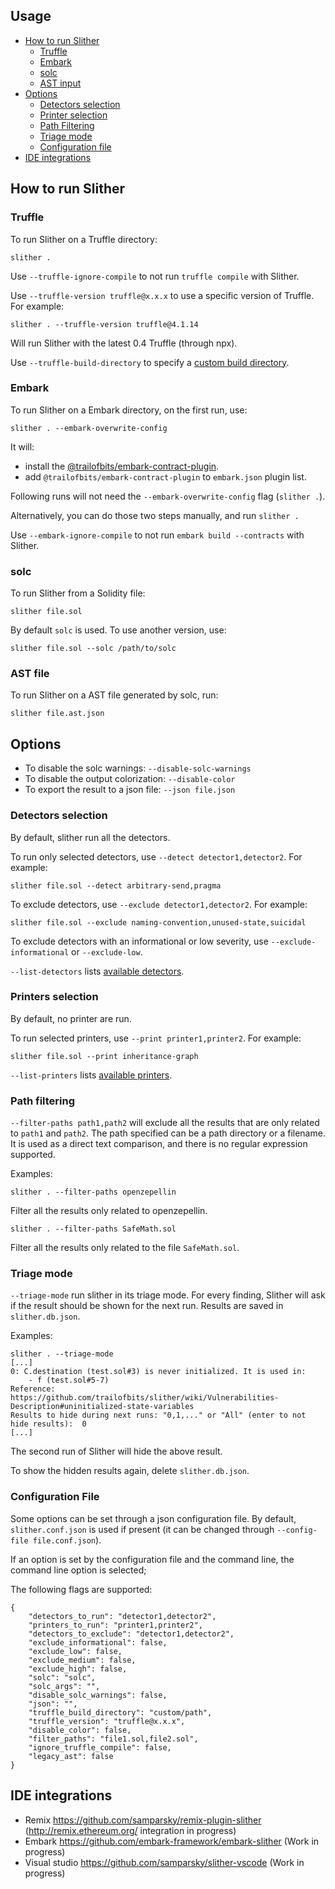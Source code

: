 ## Usage

- [How to run Slither](#how-to-run-slither)
  - [Truffle](#truffle) 
  - [Embark](#embark) 
  - [solc](#solc)
  - [AST input](#ast-file)
- [Options](#options)
  - [Detectors selection](#detectors-selection)
  - [Printer selection](#printer-selection)
  - [Path Filtering](#path-filtering)
  - [Triage mode](#triage-mode)
  - [Configuration file](#configuration-file)
- [IDE integrations](#ide-integration)

## How to run Slither

### Truffle
To run Slither on a Truffle directory:
```
slither .
```

Use `--truffle-ignore-compile` to not run `truffle compile` with Slither.

Use `--truffle-version truffle@x.x.x` to use a specific version of Truffle. For example:
```
slither . --truffle-version truffle@4.1.14
```
Will run Slither with the latest 0.4 Truffle (through npx).

Use `--truffle-build-directory` to specify a [custom build directory](https://truffleframework.com/docs/truffle/reference/configuration#contracts_build_directory).

### Embark
To run Slither on a Embark directory, on the first run, use:
```
slither . --embark-overwrite-config
```

It will:
- install the [@trailofbits/embark-contract-plugin](https://github.com/crytic/embark-contract-info).
- add `@trailofbits/embark-contract-plugin` to `embark.json` plugin list.

Following runs will not need the `--embark-overwrite-config` flag (`slither .`).

Alternatively, you can do those two steps manually, and run `slither .`

Use `--embark-ignore-compile` to not run `embark build --contracts` with Slither.

### solc
To run Slither from a Solidity file:

```
slither file.sol
```
By default `solc` is used. To use another version, use:
```
slither file.sol --solc /path/to/solc
```

### AST file
To run Slither on a AST file generated by solc, run:
```
slither file.ast.json
```

## Options

- To disable the solc warnings: `--disable-solc-warnings`
- To disable the output colorization: `--disable-color`
- To export the result to a json file: `--json file.json`

### Detectors selection
By default, slither run all the detectors.

To run only selected detectors, use `--detect detector1,detector2`. For example:
```
slither file.sol --detect arbitrary-send,pragma
```

To exclude detectors, use `--exclude detector1,detector2`. For example:
```
slither file.sol --exclude naming-convention,unused-state,suicidal
```

To exclude detectors with an informational or low severity, use `--exclude-informational` or `--exclude-low`.

`--list-detectors` lists [available detectors](https://github.com/trailofbits/slither/wiki/Detectors-Documentation).

### Printers selection
By default, no printer are run.

To run selected printers, use `--print printer1,printer2`. For example:
```
slither file.sol --print inheritance-graph
```

`--list-printers` lists [available printers](https://github.com/trailofbits/slither/wiki/Printers-Documentation).

### Path filtering

`--filter-paths path1,path2` will exclude all the results that are only related to `path1` and `path2`. The path specified can be a path directory or a filename. It is used as a direct text comparison, and there is no regular expression supported.

Examples:
```
slither . --filter-paths openzepellin
```
Filter all the results only related to openzepellin.
```
slither . --filter-paths SafeMath.sol
```
Filter all the results only related to the file `SafeMath.sol`.

### Triage mode

`--triage-mode` run slither in its triage mode. For every finding, Slither will ask if the result should be shown for the next run.
Results are saved in `slither.db.json`.

Examples:
```
slither . --triage-mode
[...]
0: C.destination (test.sol#3) is never initialized. It is used in:
	- f (test.sol#5-7)
Reference: https://github.com/trailofbits/slither/wiki/Vulnerabilities-Description#uninitialized-state-variables
Results to hide during next runs: "0,1,..." or "All" (enter to not hide results):  0
[...]
```

The second run of Slither will hide the above result.

To show the hidden results again, delete `slither.db.json`.

### Configuration File
Some options can be set through a json configuration file. By default,  `slither.conf.json` is used if present (it can be changed through `--config-file file.conf.json`).

If an option is set by the configuration file and the command line, the command line option is selected;

The following flags are supported:

```
{
    "detectors_to_run": "detector1,detector2",
    "printers_to_run": "printer1,printer2",
    "detectors_to_exclude": "detector1,detector2",
    "exclude_informational": false,
    "exclude_low": false,
    "exclude_medium": false,
    "exclude_high": false,
    "solc": "solc",
    "solc_args": "",
    "disable_solc_warnings": false,
    "json": "",
    "truffle_build_directory": "custom/path",
    "truffle_version": "truffle@x.x.x",
    "disable_color": false,
    "filter_paths": "file1.sol,file2.sol",
    "ignore_truffle_compile": false,
    "legacy_ast": false
}
```


## IDE integrations
* Remix https://github.com/samparsky/remix-plugin-slither (http://remix.ethereum.org/ integration in progress)
* Embark https://github.com/embark-framework/embark-slither (Work in progress)
* Visual studio https://github.com/samparsky/slither-vscode (Work in progress)
